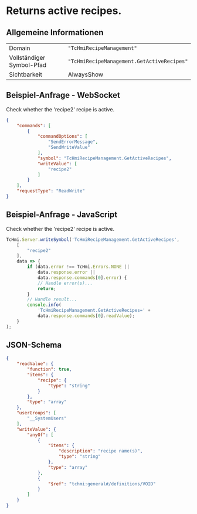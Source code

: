 # Returns active recipes.

## Allgemeine Informationen

|  |  |
| - | - |
| Domain | `"TcHmiRecipeManagement"` |
| Vollständiger Symbol-Pfad | `"TcHmiRecipeManagement.GetActiveRecipes"` |
| Sichtbarkeit | AlwaysShow |

## Beispiel-Anfrage - WebSocket

Check whether the 'recipe2' recipe is active.
```json
{
    "commands": [
        {
            "commandOptions": [
                "SendErrorMessage",
                "SendWriteValue"
            ],
            "symbol": "TcHmiRecipeManagement.GetActiveRecipes",
            "writeValue": [
                "recipe2"
            ]
        }
    ],
    "requestType": "ReadWrite"
}
```

## Beispiel-Anfrage - JavaScript

Check whether the 'recipe2' recipe is active.
```javascript
TcHmi.Server.writeSymbol('TcHmiRecipeManagement.GetActiveRecipes',
    [
        "recipe2"
    ],
    data => {
        if (data.error !== TcHmi.Errors.NONE ||
            data.response.error ||
            data.response.commands[0].error) {
            // Handle error(s)...
            return;
        }
        // Handle result...
        console.info(
            'TcHmiRecipeManagement.GetActiveRecipes=' +
            data.response.commands[0].readValue);
    }
);
```

## JSON-Schema

```json
{
    "readValue": {
        "function": true,
        "items": {
            "recipe": {
                "type": "string"
            }
        },
        "type": "array"
    },
    "userGroups": [
        "__SystemUsers"
    ],
    "writeValue": {
        "anyOf": [
            {
                "items": {
                    "description": "recipe name(s)",
                    "type": "string"
                },
                "type": "array"
            },
            {
                "$ref": "tchmi:general#/definitions/VOID"
            }
        ]
    }
}
```
